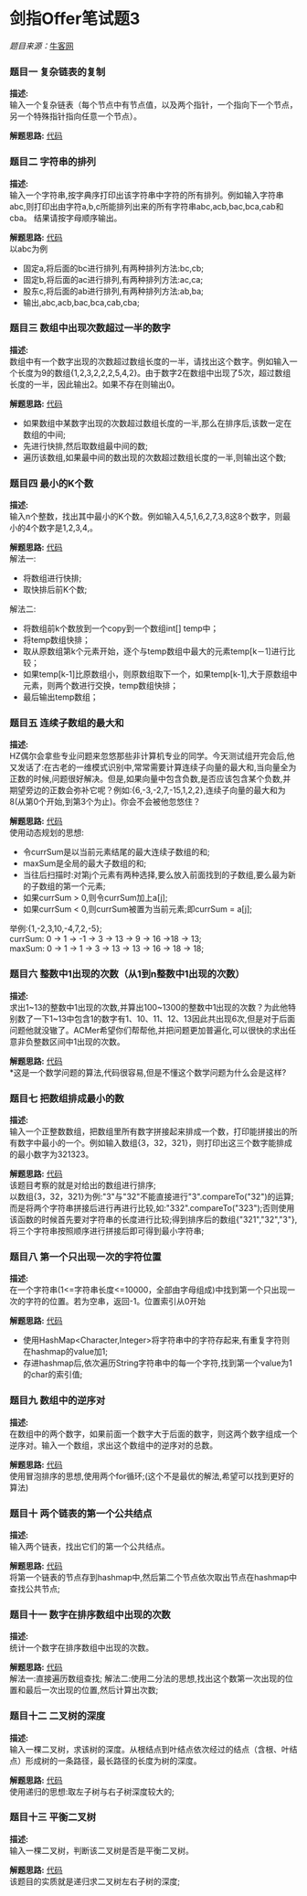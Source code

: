 # 剑指Offer笔试题3

*题目来源：*[牛客网](http://www.nowcoder.com/ta/coding-interviews?page=1)

### 题目一 复杂链表的复制

**描述:**  
输入一个复杂链表（每个节点中有节点值，以及两个指针，一个指向下一个节点，另一个特殊指针指向任意一个节点）。

**解题思路:** [代码](https://github.com/ToryangChen/OfferTest2/blob/master/src/CloneListNode.java)  

### 题目二 字符串的排列

**描述:**  
输入一个字符串,按字典序打印出该字符串中字符的所有排列。例如输入字符串abc,则打印出由字符a,b,c所能排列出来的所有字符串abc,acb,bac,bca,cab和cba。 结果请按字母顺序输出。

**解题思路:** [代码](https://github.com/ToryangChen/OfferTest2/blob/master/src/Permutation.java)  
以abc为例

 * 固定a,将后面的bc进行排列,有两种排列方法:bc,cb;
 * 固定b,将后面的ac进行排列,有两种排列方法:ac,ca;
 * 股东c,将后面的ab进行排列,有两种排列方法:ab,ba;
 * 输出,abc,acb,bac,bca,cab,cba;

### 题目三 数组中出现次数超过一半的数字

**描述:**  
数组中有一个数字出现的次数超过数组长度的一半，请找出这个数字。例如输入一个长度为9的数组{1,2,3,2,2,2,5,4,2}。由于数字2在数组中出现了5次，超过数组长度的一半，因此输出2。如果不存在则输出0。

**解题思路:** [代码](https://github.com/ToryangChen/OfferTest2/blob/master/src/MoreThanHalfNum.java)  
 
 * 如果数组中某数字出现的次数超过数组长度的一半,那么在排序后,该数一定在数组的中间;
 * 先进行快排,然后取数组最中间的数;
 * 遍历该数组,如果最中间的数出现的次数超过数组长度的一半,则输出这个数;

### 题目四 最小的K个数

**描述:**  
输入n个整数，找出其中最小的K个数。例如输入4,5,1,6,2,7,3,8这8个数字，则最小的4个数字是1,2,3,4,。

**解题思路:** [代码](https://github.com/ToryangChen/OfferTest2/blob/master/src/GetLastKnum.java)  
解法一:
 
 * 将数组进行快排;
 * 取快排后前K个数;
 
解法二:

 * 将数组前k个数放到一个copy到一个数组int[] temp中；
 * 将temp数组快排；
 * 取从原数组第k个元素开始，逐个与temp数组中最大的元素temp[k－1]进行比较；
 * 如果temp[k-1]比原数组小，则原数组取下一个，如果temp[k-1],大于原数组中元素，则两个数进行交换，temp数组快排；
 * 最后输出temp数组；

### 题目五 连续子数组的最大和

**描述:**  
HZ偶尔会拿些专业问题来忽悠那些非计算机专业的同学。今天测试组开完会后,他又发话了:在古老的一维模式识别中,常常需要计算连续子向量的最大和,当向量全为正数的时候,问题很好解决。但是,如果向量中包含负数,是否应该包含某个负数,并期望旁边的正数会弥补它呢？例如:{6,-3,-2,7,-15,1,2,2},连续子向量的最大和为8(从第0个开始,到第3个为止)。你会不会被他忽悠住？

**解题思路:** [代码](https://github.com/ToryangChen/OfferTest2/blob/master/src/FindGreatestSum.java)  
使用动态规划的思想:

* 令currSum是以当前元素结尾的最大连续子数组的和;
* maxSum是全局的最大子数组的和;
* 当往后扫描时:对第j个元素有两种选择,要么放入前面找到的子数组,要么最为新的子数组的第一个元素;
* 如果currSum > 0,则令currSum加上a[j];
* 如果currSum < 0,则currSum被置为当前元素;即currSum = a[j];

举例:{1,-2,3,10,-4,7,2,-5};  
currSum: 0 -> 1 -> -1 -> 3 -> 13 -> 9 -> 16 ->18 -> 13;  
maxSum: 0 -> 1 -> 1 -> 3 -> 13 -> 13 -> 16 -> 18 -> 18;

### 题目六 整数中1出现的次数（从1到n整数中1出现的次数）

**描述:**  
求出1~13的整数中1出现的次数,并算出100~1300的整数中1出现的次数？为此他特别数了一下1~13中包含1的数字有1、10、11、12、13因此共出现6次,但是对于后面问题他就没辙了。ACMer希望你们帮帮他,并把问题更加普遍化,可以很快的求出任意非负整数区间中1出现的次数。

**解题思路:** [代码](https://github.com/ToryangChen/OfferTest2/blob/master/src/Count1OfNum.java)    
*这是一个数学问题的算法,代码很容易,但是不懂这个数学问题为什么会是这样?

### 题目七 把数组排成最小的数

**描述:**  
输入一个正整数数组，把数组里所有数字拼接起来排成一个数，打印能拼接出的所有数字中最小的一个。例如输入数组{3，32，321}，则打印出这三个数字能排成的最小数字为321323。

**解题思路:** [代码](https://github.com/ToryangChen/OfferTest2/blob/master/src/PrintMin.java)    
该题目考察的就是对给出的数组进行排序;  
以数组{3，32，321}为例:"3"与"32"不能直接进行"3".compareTo("32")的运算;而是将两个字符串拼接后进行再进行比较,如:"332".compareTo("323");否则使用该函数的时候首先要对字符串的长度进行比较;得到排序后的数组{"321","32","3"},将三个字符串按照顺序进行拼接后即可得到最小字符串;

### 题目八 第一个只出现一次的字符位置

**描述:**  
在一个字符串(1<=字符串长度<=10000，全部由字母组成)中找到第一个只出现一次的字符的位置。若为空串，返回-1。位置索引从0开始

**解题思路:** [代码](https://github.com/ToryangChen/OfferTest2/blob/master/src/PrintMin.java)    

 * 使用HashMap<Character,Integer>将字符串中的字符存起来,有重复字符则在hashmap的value加1;
 * 存进hashmap后,依次遍历String字符串中的每一个字符,找到第一个value为1的char的索引值;

### 题目九 数组中的逆序对

**描述:**  
在数组中的两个数字，如果前面一个数字大于后面的数字，则这两个数字组成一个逆序对。输入一个数组，求出这个数组中的逆序对的总数。

**解题思路:** [代码](https://github.com/ToryangChen/OfferTest2/blob/master/src/InversePairsTest.java)    
使用冒泡排序的思想,使用两个for循环;(这个不是最优的解法,希望可以找到更好的算法)

### 题目十 两个链表的第一个公共结点

**描述:**  
输入两个链表，找出它们的第一个公共结点。

**解题思路:** [代码](https://github.com/ToryangChen/OfferTest2/blob/master/src/CommonNode.java)    
将第一个链表的节点存到hashmap中,然后第二个节点依次取出节点在hashmap中查找公共节点;

### 题目十一 数字在排序数组中出现的次数

**描述:**  
统计一个数字在排序数组中出现的次数。

**解题思路:** [代码](https://github.com/ToryangChen/OfferTest2/blob/master/src/GetKCount.java)    
解法一:直接遍历数组查找;
解法二:使用二分法的思想,找出这个数第一次出现的位置和最后一次出现的位置,然后计算出次数;

### 题目十二 二叉树的深度

**描述:**  
输入一棵二叉树，求该树的深度。从根结点到叶结点依次经过的结点（含根、叶结点）形成树的一条路径，最长路径的长度为树的深度。

**解题思路:** [代码](https://github.com/ToryangChen/OfferTest2/blob/master/src/DepthOfTree.java)    
使用递归的思想:取左子树与右子树深度较大的;

### 题目十三 平衡二叉树

**描述:**  
输入一棵二叉树，判断该二叉树是否是平衡二叉树。

**解题思路:** [代码](https://github.com/ToryangChen/OfferTest2/blob/master/src/BalencedTree.java)    
该题目的实质就是递归求二叉树左右子树的深度;

